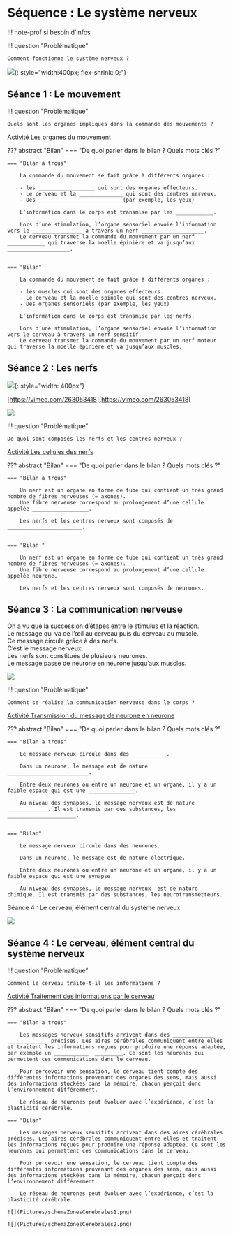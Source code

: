 # Séquence : Le système nerveux

!!! note-prof
    si besoin d'infos


!!! question "Problématique"

    Comment fonctionne le système nerveux ?

    

![](Pictures/footIA.jpg){: style="width:400px; flex-shrink: 0;"}

## Séance 1 : Le mouvement

!!! question "Problématique"

    Quels sont les organes impliqués dans la commande des mouvements ?

[Activité Les organes du mouvement](../organesMvt)




??? abstract "Bilan"
    === "De quoi parler dans le bilan ? Quels mots clés ?"


    === "Bilan à trous"

        La commande du mouvement se fait grâce à différents organes :
        
        - les __________________ qui sont des organes effecteurs.
        - Le cerveau et la ______________ qui sont des centres nerveux.
        - Des __________________________ (par exemple, les yeux)

        L’information dans le corps est transmise par les ____________.
        
        Lors d’une stimulation, l’organe sensoriel envoie l’information vers le ________________ à travers un nerf ____________________.
        Le cerveau transmet la commande du mouvement par un nerf ____________ qui traverse la moelle épinière et va jusqu’aux ____________________.


    === "Bilan"

        La commande du mouvement se fait grâce à différents organes :
        
        - les muscles qui sont des organes effecteurs.
        - Le cerveau et la moelle spinale qui sont des centres nerveux.
        - Des organes sensoriels (par exemple, les yeux)
        
        L’information dans le corps est transmise par les nerfs.
        
        Lors d’une stimulation, l’organe sensoriel envoie l’information vers le cerveau à travers un nerf sensitif.
        Le cerveau transmet la commande du mouvement par un nerf moteur qui traverse la moelle épinière et va jusqu’aux muscles.




## Séance 2 : Les nerfs

![](Pictures/systNervGrenouille.jpg){: style="width: 400px"}

[https://vimeo.com/263053418](https://vimeo.com/263053418)

![](Pictures/dessiSystNerveux.png)

!!! question "Problématique"

    De quoi sont composés les nerfs et les centres nerveux ?



[Activité Les cellules des nerfs](../nerfs)


??? abstract "Bilan"
    === "De quoi parler dans le bilan ? Quels mots clés ?"


    === "Bilan à trous"
        
        Un nerf est un organe en forme de tube qui contient un très grand nombre de fibres nerveuses (= axones).
        Une fibre nerveuse correspond au prolongement d’une cellule appelée __________________.

        Les nerfs et les centres nerveux sont composés de ________________________.
     

    === "Bilan "

        Un nerf est un organe en forme de tube qui contient un très grand nombre de fibres nerveuses (= axones).
        Une fibre nerveuse correspond au prolongement d’une cellule appelée neurone.

        Les nerfs et les centres nerveux sont composés de neurones.

## Séance 3 : La communication nerveuse

On a vu que la succession d’étapes entre le stimulus et la réaction.   
Le message qui va de l’œil au cerveau puis du cerveau au muscle.  
Ce message circule grâce à des nerfs.  
C’est le message nerveux.  
Les nerfs sont constitués de plusieurs neurones.  
Le message passe de neurone en neurone jusqu’aux muscles.

![](Pictures/schemaCommNerveuse.png)

!!! question "Problématique"

    Comment se réalise la communication nerveuse dans le corps ?



[Activité Transmission du message de neurone en neurone](../commNerveuse)



??? abstract "Bilan"
    === "De quoi parler dans le bilan ? Quels mots clés ?"


    === "Bilan à trous"

        Le message nerveux circule dans des ___________.

        Dans un neurone, le message est de nature __________________________.

        Entre deux neurones ou entre un neurone et un organe, il y a un faible espace qui est une _______________.

        Au niveau des synapses, le message nerveux est de nature _____________. Il est transmis par des substances, les ______________________.


    === "Bilan"

        Le message nerveux circule dans des neurones.
        
        Dans un neurone, le message est de nature électrique.

        Entre deux neurones ou entre un neurone et un organe, il y a un faible espace qui est une synapse.

        Au niveau des synapses, le message nerveux  est de nature chimique. Il est transmis par des substances, les neurotransmetteurs.
        
Séance 4 : Le cerveau, élément central du système nerveux


![](Pictures/schemaSynapse.png)

## Séance 4 : Le cerveau, élément central du système nerveux


!!! question "Problématique"

    Comment le cerveau traite-t-il les informations ?



[Activité Traitement des informations par le cerveau](../cerveauInfos)



??? abstract "Bilan"
    === "De quoi parler dans le bilan ? Quels mots clés ?"


    === "Bilan à trous"
    
        Les messages nerveux sensitifs arrivent dans des _____________ _____________ précises. Les aires cérébrales communiquent entre elles et traitent les informations reçues pour produire une réponse adaptée, par exemple un ___________  _________. Ce sont les neurones qui permettent ces communications dans le cerveau.

        Pour percevoir une sensation, le cerveau tient compte des différentes informations provenant des organes des sens, mais aussi des informations stockées dans la mémoire, chacun perçoit donc l’environnement différemment.

        Le réseau de neurones peut évoluer avec l’expérience, c’est la plasticité cérébrale.

    === "Bilan"

        Les messages nerveux sensitifs arrivent dans des aires cérébrales précises. Les aires cérébrales communiquent entre elles et traitent les informations reçues pour produire une réponse adaptée. Ce sont les neurones qui permettent ces communications dans le cerveau.

        Pour percevoir une sensation, le cerveau tient compte des différentes informations provenant des organes des sens, mais aussi des informations stockées dans la mémoire, chacun perçoit donc l’environnement différemment.

        Le réseau de neurones peut évoluer avec l’expérience, c’est la plasticité cérébrale.

    ![](Pictures/schemaZonesCerebrales1.png)

    ![](Pictures/schemaZonesCerebrales2.png)

